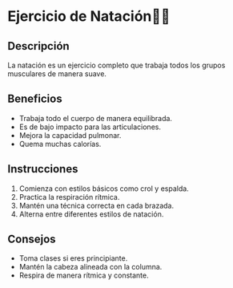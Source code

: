 # Ejercicio de Natación🏊‍♀️

## Descripción
La natación es un ejercicio completo que trabaja todos los grupos musculares de manera suave.

## Beneficios
- Trabaja todo el cuerpo de manera equilibrada.
- Es de bajo impacto para las articulaciones.
- Mejora la capacidad pulmonar.
- Quema muchas calorías.

## Instrucciones
1. Comienza con estilos básicos como crol y espalda.
2. Practica la respiración rítmica.
3. Mantén una técnica correcta en cada brazada.
4. Alterna entre diferentes estilos de natación.

## Consejos
- Toma clases si eres principiante.
- Mantén la cabeza alineada con la columna.
- Respira de manera rítmica y constante. 